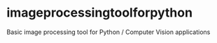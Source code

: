# imageprocessingtoolforpython
Basic image processing tool for Python / Computer Vision applications
